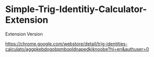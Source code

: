 # Simple-Trig-Identitiy-Calculator-Extension
Extension Version

https://chrome.google.com/webstore/detail/trig-identities-calculato/aggpkebdogobpmbopldnapedkjknoobe?hl=en&authuser=0

